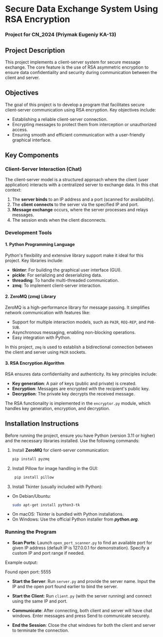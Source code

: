 # Secure Data Exchange System Using RSA Encryption
### Project for CN_2024 (Priymak Eugeniy KA-13)

## Project Description
This project implements a client-server system for secure message exchange. The core feature is the use of RSA asymmetric encryption to ensure data confidentiality and security during communication between the client and server.

## Objectives
The goal of this project is to develop a program that facilitates secure client-server communication using RSA encryption. Key objectives include:
- Establishing a reliable client-server connection.
- Encrypting messages to protect them from interception or unauthorized access.
- Ensuring smooth and efficient communication with a user-friendly graphical interface.

## Key Components

### Client-Server Interaction (Chat)
The client-server model is a structured approach where the client (user application) interacts with a centralized server to exchange data. In this chat context:
1. The **server binds** to an IP address and a port (scanned for availability).
2. The **client connects** to the server via the specified IP and port.
3. **Message exchange** occurs, where the server processes and relays messages.
4. The session ends when the client disconnects.

### Development Tools

#### 1. Python Programming Language
Python's flexibility and extensive library support make it ideal for this project. Key libraries include:
- **tkinter**: For building the graphical user interface (GUI).
- **pickle**: For serializing and deserializing data.
- **threading**: To handle multi-threaded communication.
- **zmq**: To implement client-server interaction.

#### 2. ZeroMQ (zmq) Library
ZeroMQ is a high-performance library for message passing. It simplifies network communication with features like:
- Support for multiple interaction models, such as `PAIR`, `REQ-REP`, and `PUB-SUB`.
- Asynchronous messaging, enabling non-blocking operations.
- Easy integration with Python.

In this project, `zmq` is used to establish a bidirectional connection between the client and server using `PAIR` sockets.

#### 3. RSA Encryption Algorithm
RSA ensures data confidentiality and authenticity. Its key principles include:
- **Key generation**: A pair of keys (public and private) is created.
- **Encryption**: Messages are encrypted with the recipient's public key.
- **Decryption**: The private key decrypts the received message.

The RSA functionality is implemented in the `encryptor.py` module, which handles key generation, encryption, and decryption.

## Installation Instructions

Before running the project, ensure you have Python (version 3.11 or higher) and the necessary libraries installed. Use the following commands:

1. Install **ZeroMQ** for client-server communication:
   ```bash
   pip install pyzmq
   
2. Install Pillow for image handling in the GUI:
   ```bash
    pip install pillow

3. Install Tkinter (usually included with Python):
- On Debian/Ubuntu:
    ```bash
   sudo apt-get install python3-tk

- On macOS: Tkinter is bundled with Python installations.
- On Windows: Use the official Python installer from ***python.org***.

### Running the Program
- **Scan Ports**: Launch `open_port_scanner.py` to find an available port for given IP address
  (default IP is 127.0.0.1 for demonstration). Specify a custom IP and port range if needed.

Example output: 


Found open port: 5555
- **Start the Server**: Run `server.py` and provide the server name. Input the IP and the open port found earlier to bind the server.

- **Start the Client**: Run `client.py` (with the server running) and connect using the same IP and port.

- **Communicate**: 
After connecting, both client and server will have chat windows. Enter messages and press Send to communicate securely.

- **End the Session**: Close the chat windows for both the client and server to terminate the connection.
